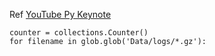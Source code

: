 Ref [YouTube Py Keynote](http://www.youtube.com/watch?v=b_pTxGu2L04#t=1397)

```Economy of Expression (Python)
counter = collections.Counter()
for filename in glob.glob('Data/logs/*.gz'):

